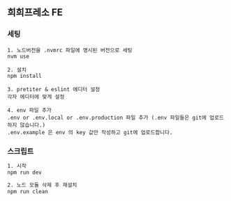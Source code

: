 ## 희희프레소 FE


### 세팅
```
1. 노드버전을 .nvmrc 파일에 명시된 버전으로 세팅
nvm use 

2. 설치
npm install

3. pretiter & eslint 에디터 설정
각자 에디터에 맞게 설정

4. env 파일 추가
.env or .env.local or .env.production 파일 추가 (.env 파일들은 git에 업로드하지 않습니다.)
.env.example 은 env 의 key 값만 작성하고 git에 업로드합니다.
```

### 스크립트

```bash
1. 시작
npm run dev

2. 노드 모듈 삭제 후 재설치
npm run clean
```


